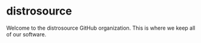 # distrosource

Welcome to the distrosource GitHub organization. This is where we keep all of our software.
